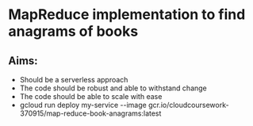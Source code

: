 # MapReduce implementation to find anagrams of books

## Aims:
- Should be a serverless approach
- The code should be robust and able to withstand change
- The code should be able to scale with ease
- gcloud run deploy my-service --image gcr.io/cloudcoursework-370915/map-reduce-book-anagrams:latest

